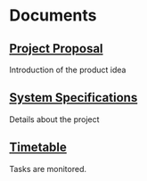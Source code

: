 # Documents

## [Project Proposal](https://github.com/FitnessForGeeks/FitnessForGeeks/blob/master/Documents/ProjectProposal_FitnessForGeeks.pdf)
Introduction of the product idea
## [System Specifications](https://github.com/FitnessForGeeks/FitnessForGeeks/blob/master/Documents/SystemSpecification_FitnessForGeeks.pdf)
Details about the project
## [Timetable](https://github.com/FitnessForGeeks/FitnessForGeeks/blob/master/Documents/Timetable.pdf)
Tasks are monitored.
